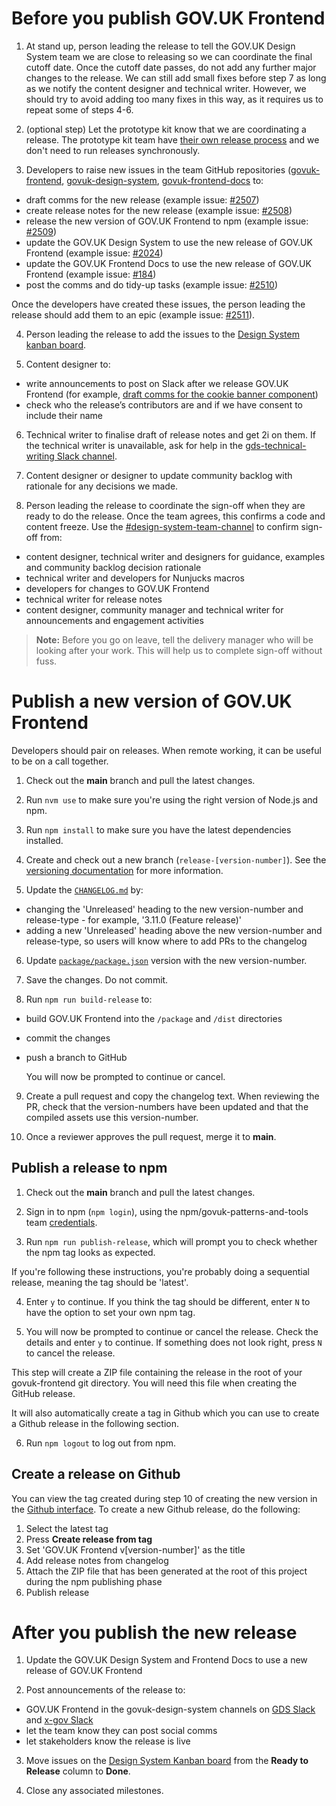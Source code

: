 # Before you publish GOV.UK Frontend

1. At stand up, person leading the release to tell the GOV.UK Design System team we are close to releasing so we can coordinate the final cutoff date. Once the cutoff date passes, do not add any further major changes to the release. We can still add small fixes before step 7 as long as we notify the content designer and technical writer. However, we should try to avoid adding too many fixes in this way, as it requires us to repeat some of steps 4-6.

2. (optional step) Let the prototype kit know that we are coordinating a release. The prototype kit team have [their own release process](https://github.com/alphagov/govuk-prototype-kit/tree/main/internal_docs) and we don't need to run releases synchronously.

3. Developers to raise new issues in the team GitHub repositories ([govuk-frontend](https://github.com/alphagov/govuk-frontend), [govuk-design-system](https://github.com/alphagov/govuk-design-system/issues/2024), [govuk-frontend-docs](https://github.com/alphagov/govuk-frontend-docs) to:
  - draft comms for the new release (example issue: [#2507](https://github.com/alphagov/govuk-frontend/issues/2507))
  - create release notes for the new release (example issue: [#2508](https://github.com/alphagov/govuk-frontend/issues/2508))
  - release the new version of GOV.UK Frontend to npm (example issue: [#2509](https://github.com/alphagov/govuk-frontend/issues/2509))
  - update the GOV.UK Design System to use the new release of GOV.UK Frontend (example issue: [#2024](https://github.com/alphagov/govuk-design-system/issues/2024))
  - update the GOV.UK Frontend Docs to use the new release of GOV.UK Frontend (example issue: [#184](https://github.com/alphagov/govuk-frontend-docs/issues/184))
  - post the comms and do tidy-up tasks (example issue: [#2510](https://github.com/alphagov/govuk-frontend/issues/2510))

  Once the developers have created these issues, the person leading the release should add them to an epic (example issue: [#2511](https://github.com/alphagov/govuk-frontend/issues/2511)).

4. Person leading the release to add the issues to the [Design System kanban board](https://github.com/orgs/alphagov/projects/4).

5. Content designer to:
  - write announcements to post on Slack after we release GOV.UK Frontend (for example, [draft comms for the cookie banner component](https://docs.google.com/document/d/1jVyMB7i94NOeflWaf3kE4Q4APMXGfluK3rOh74IHO08/edit))
  - check who the release’s contributors are and if we have consent to include their name

6. Technical writer to finalise draft of release notes and get 2i on them. If the technical writer is unavailable, ask for help in the [gds-technical-writing Slack channel](https://gds.slack.com/archives/CAD0R2NQG).

7. Content designer or designer to update community backlog with rationale for any decisions we made.

8. Person leading the release to coordinate the sign-off when they are ready to do the release. Once the team agrees, this confirms a code and content freeze. Use the [#design-system-team-channel](https://gds.slack.com/app_redirect?channel=design-system-team-channel) to confirm sign-off from:
  - content designer, technical writer and designers for guidance, examples and community backlog decision rationale
  - technical writer and developers for Nunjucks macros
  - developers for changes to GOV.UK Frontend
  - technical writer for release notes
  - content designer, community manager and technical writer for announcements and engagement activities

> **Note:** Before you go on leave, tell the delivery manager who will be looking after your work. This will help us to complete sign-off without fuss.

# Publish a new version of GOV.UK Frontend

Developers should pair on releases. When remote working, it can be useful to be on a call together.

1. Check out the **main** branch and pull the latest changes.

2. Run `nvm use` to make sure you're using the right version of Node.js and npm.

3. Run `npm install` to make sure you have the latest dependencies installed.

4. Create and check out a new branch (`release-[version-number]`). See the [versioning documentation](/docs/contributing/versioning.md) for more information.

5. Update the [`CHANGELOG.md`](../../CHANGELOG.md) by:
  - changing the 'Unreleased' heading to the new version-number and release-type - for example, '3.11.0 (Feature release)'
  - adding a new 'Unreleased' heading above the new version-number and release-type, so users will know where to add PRs to the changelog

6. Update [`package/package.json`](../../package/package.json) version with the new version-number.

7. Save the changes. Do not commit.

8. Run `npm run build-release` to:

- build GOV.UK Frontend into the `/package` and `/dist` directories
- commit the changes
- push a branch to GitHub

  You will now be prompted to continue or cancel.

9. Create a pull request and copy the changelog text.
   When reviewing the PR, check that the version-numbers have been updated and that the compiled assets use this version-number.

10. Once a reviewer approves the pull request, merge it to **main**.

## Publish a release to npm

1. Check out the **main** branch and pull the latest changes.

2. Sign in to npm (`npm login`), using the npm/govuk-patterns-and-tools team [credentials](https://github.com/alphagov/design-system-team-credentials/tree/main/npm/govuk-patterns-and-tools).

3. Run `npm run publish-release`, which will prompt you to check whether the npm tag looks as expected.

  If you're following these instructions, you're probably doing a sequential release, meaning
  the tag should be 'latest'.

4. Enter `y` to continue. If you think the tag should be different, enter `N` to have the option to set your own npm tag.

5. You will now be prompted to continue or cancel the release. Check the details and enter `y` to continue. If something does not look right, press `N` to cancel the release.
  
  This step will create a ZIP file containing the release in the root of your govuk-frontend git directory. You will need this file when creating the GitHub release.

  It will also automatically create a tag in Github which you can use to create a Github release in the following section.
  
6. Run `npm logout` to log out from npm.

## Create a release on Github

You can view the tag created during step 10 of creating the new version in the [Github interface](https://github.com/alphagov/govuk-frontend/tags). To create a new Github release, do the following:

1. Select the latest tag
2. Press **Create release from tag**
3. Set 'GOV.UK Frontend v[version-number]' as the title
4. Add release notes from changelog
5. Attach the ZIP file that has been generated at the root of this project during the npm publishing phase
6. Publish release

# After you publish the new release

1. Update the GOV.UK Design System and Frontend Docs to use a new release of GOV.UK Frontend

2. Post announcements of the release to:
  - GOV.UK Frontend in the govuk-design-system channels on [GDS Slack](https://gds.slack.com/app_redirect?channel=govuk-design-system) and [x-gov Slack](https://ukgovernmentdigital.slack.com/app_redirect?channel=govuk-design-system)
  - let the team know they can post social comms
  - let stakeholders know the release is live

3. Move issues on the [Design System Kanban board](https://github.com/orgs/alphagov/projects/4) from the **Ready to Release** column to **Done**.

4. Close any associated milestones.
